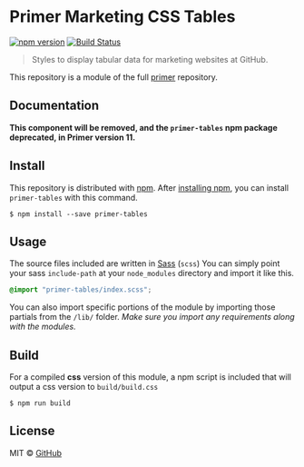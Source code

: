 # Primer Marketing CSS Tables

[![npm version](https://img.shields.io/npm/v/primer-tables.svg)](https://www.npmjs.org/package/primer-tables)
[![Build Status](https://travis-ci.org/primer/primer.svg?branch=master)](https://travis-ci.org/primer/primer)

> Styles to display tabular data for marketing websites at GitHub.

This repository is a module of the full [primer][primer] repository.

## Documentation

<!-- %docs
title: Tables
status: Deprecated
-->

**This component will be removed, and the `primer-tables` npm package deprecated, in Primer version 11.**

<!-- %enddocs -->

## Install

This repository is distributed with [npm][npm]. After [installing npm][install-npm], you can install `primer-tables` with this command.

```
$ npm install --save primer-tables
```

## Usage

The source files included are written in [Sass][sass] (`scss`) You can simply point your sass `include-path` at your `node_modules` directory and import it like this.

```scss
@import "primer-tables/index.scss";
```

You can also import specific portions of the module by importing those partials from the `/lib/` folder. _Make sure you import any requirements along with the modules._

## Build

For a compiled **css** version of this module, a npm script is included that will output a css version to `build/build.css`

```
$ npm run build
```

## License

MIT &copy; [GitHub](https://github.com/)

[primer]: https://github.com/primer/primer
[primer-support]: https://github.com/primer/primer-support
[support]: https://github.com/primer/primer-support
[docs]: http://primer.github.io/
[npm]: https://www.npmjs.com/
[install-npm]: https://docs.npmjs.com/getting-started/installing-node
[sass]: http://sass-lang.com/
